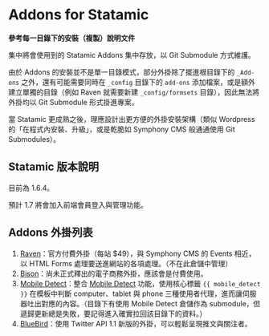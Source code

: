 # Addons for Statamic

**參考每一目錄下的安裝（複製）說明文件**

集中將會使用到的 Statamic Addons 集中存放，以 Git Submodule 方式維護。

由於 Addons 的安裝並不是單一目錄模式，部分外掛除了擺進根目錄下的 `_Add-ons` 之外，還有可能需要同時在 `_config` 目錄下的 `add-ons` 添加檔案，或是額外建立單獨的目錄（例如 Raven 就需要新建 `_config/formsets` 目錄），因此無法將外掛均以 Git Submodule 形式掛進專案。

當 Statamic 更成熟之後，理應設計出更方便的外掛安裝架構（類似 Wordpress 的「在程式內安裝、升級」，或是乾脆如 Symphony CMS 般通通使用 Git Submodules）。

## Statamic 版本說明

目前為 1.6.4。

預計 1.7 將會加入前端會員登入與管理功能。

## Addons 外掛列表

1. [Raven](http://www.statamic.com/add-ons/raven)：官方付費外掛（每站 $49），與 Symphony CMS 的 Events 相近，以 HTML Forms 處理要送進網站的各項處理。（不在此倉儲中管理）
2. [Bison](http://builtwithbison.com)：尚未正式釋出的電子商務外掛，應該會是付費使用。
3. [Mobile Detect](https://github.com/sergeifilippov/statamic-mobile-detect)：整合 [Mobile Detect](https://github.com/serbanghita/Mobile-Detect) 功能，使用核心標籤 `{{ mobile_detect }}` 在模板中判斷 computer、tablet 與 phone 三種使用者代理，進而讓伺服器吐出對應的內容。（目錄下有使用 Mobile Detect 倉儲作為 submodule，但遞歸更新總是失敗，要記得進入確實拉回該目錄下的資料。）
4. [BlueBird](https://github.com/fasterhorses/BlueBird-Statamic.git)：使用 Twitter API 1.1 新版的外掛，可以輕鬆呈現推文與關注者。